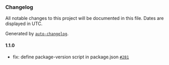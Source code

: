 ### Changelog

All notable changes to this project will be documented in this file. Dates are displayed in UTC.

Generated by [`auto-changelog`](https://github.com/CookPete/auto-changelog).

#### 1.1.0

- fix: define package-version script in package.json [`#281`](https://github.com/lokalise/shared-ts-libs/pull/281)

